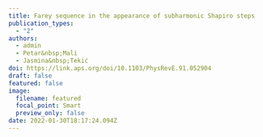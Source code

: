 ```yaml
---
title: Farey sequence in the appearance of subharmonic Shapiro steps
publication_types:
  - "2"
authors:
  - admin
  - Petar&nbsp;Mali
  - Jasmina&nbsp;Tekić
doi: https://link.aps.org/doi/10.1103/PhysRevE.91.052904
draft: false
featured: false
image:
  filename: featured
  focal_point: Smart
  preview_only: false
date: 2022-01-30T18:17:24.094Z
---
```

